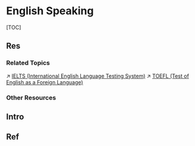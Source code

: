 # English Speaking

[TOC]



## Res
### Related Topics
↗ [IELTS (International English Language Testing System)](../../../../../../CS/🗺%20CS%20Overview/International%20Opportunities/(CS)%20Master%20&%20PhD%20Application%20Guide/Language%20Certificates/IELTS%20(International%20English%20Language%20Testing%20System).md)
↗ [TOEFL (Test of English as a Foreign Language)](../../../../../../CS/🗺%20CS%20Overview/International%20Opportunities/(CS)%20Master%20&%20PhD%20Application%20Guide/Language%20Certificates/TOEFL%20(Test%20of%20English%20as%20a%20Foreign%20Language).md)


### Other Resources




## Intro



## Ref
